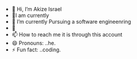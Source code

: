 - 👋 Hi, I’m Akize Israel
- 👀I am currently 
- 🌱 I’m currently Pursuing a software engineenring 
- 💞️ 
- 📫 How to reach me it is through this account
- 😄 Pronouns: ..he.
- ⚡ Fun fact: ..coding.

<!---
akize123/akize123 is a ✨ special ✨ repository because its `README.md` (this file) appears on your GitHub profile.
You can click the Preview link to take a look at your changes.
--->
